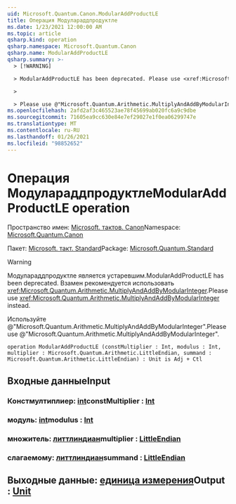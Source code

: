 ```yaml
---
uid: Microsoft.Quantum.Canon.ModularAddProductLE
title: Операция Модулараддпродуктле
ms.date: 1/23/2021 12:00:00 AM
ms.topic: article
qsharp.kind: operation
qsharp.namespace: Microsoft.Quantum.Canon
qsharp.name: ModularAddProductLE
qsharp.summary: >-
  > [!WARNING]

  > ModularAddProductLE has been deprecated. Please use <xref:Microsoft.Quantum.Arithmetic.MultiplyAndAddByModularInteger> instead.

  >

  > Please use @"Microsoft.Quantum.Arithmetic.MultiplyAndAddByModularInteger".
ms.openlocfilehash: 2afd2af3c465523ae78f45699ab020fc6a9c9dbe
ms.sourcegitcommit: 71605ea9cc630e84e7ef29027e1f0ea06299747e
ms.translationtype: MT
ms.contentlocale: ru-RU
ms.lasthandoff: 01/26/2021
ms.locfileid: "98852652"
---
```

# <a name="modularaddproductle-operation"></a><span data-ttu-id="ecd9f-102">Операция Модулараддпродуктле</span><span class="sxs-lookup"><span data-stu-id="ecd9f-102">ModularAddProductLE operation</span></span>

<span data-ttu-id="ecd9f-103">Пространство имен: [Microsoft. тактов. Canon](xref:Microsoft.Quantum.Canon)</span><span class="sxs-lookup"><span data-stu-id="ecd9f-103">Namespace: [Microsoft.Quantum.Canon](xref:Microsoft.Quantum.Canon)</span></span>

<span data-ttu-id="ecd9f-104">Пакет: [Microsoft. такт. Standard](https://nuget.org/packages/Microsoft.Quantum.Standard)</span><span class="sxs-lookup"><span data-stu-id="ecd9f-104">Package: [Microsoft.Quantum.Standard](https://nuget.org/packages/Microsoft.Quantum.Standard)</span></span>


> [!WARNING]
> <span data-ttu-id="ecd9f-105">Модулараддпродуктле является устаревшим.</span><span class="sxs-lookup"><span data-stu-id="ecd9f-105">ModularAddProductLE has been deprecated.</span></span> <span data-ttu-id="ecd9f-106">Взамен рекомендуется использовать <xref:Microsoft.Quantum.Arithmetic.MultiplyAndAddByModularInteger>.</span><span class="sxs-lookup"><span data-stu-id="ecd9f-106">Please use <xref:Microsoft.Quantum.Arithmetic.MultiplyAndAddByModularInteger> instead.</span></span>
>
> <span data-ttu-id="ecd9f-107">Используйте @"Microsoft.Quantum.Arithmetic.MultiplyAndAddByModularInteger".</span><span class="sxs-lookup"><span data-stu-id="ecd9f-107">Please use @"Microsoft.Quantum.Arithmetic.MultiplyAndAddByModularInteger".</span></span>



```qsharp
operation ModularAddProductLE (constMultiplier : Int, modulus : Int, multiplier : Microsoft.Quantum.Arithmetic.LittleEndian, summand : Microsoft.Quantum.Arithmetic.LittleEndian) : Unit is Adj + Ctl
```


## <a name="input"></a><span data-ttu-id="ecd9f-108">Входные данные</span><span class="sxs-lookup"><span data-stu-id="ecd9f-108">Input</span></span>

### <a name="constmultiplier--int"></a><span data-ttu-id="ecd9f-109">Констмултиплиер: [int](xref:microsoft.quantum.lang-ref.int)</span><span class="sxs-lookup"><span data-stu-id="ecd9f-109">constMultiplier : [Int](xref:microsoft.quantum.lang-ref.int)</span></span>




### <a name="modulus--int"></a><span data-ttu-id="ecd9f-110">модуль: [int](xref:microsoft.quantum.lang-ref.int)</span><span class="sxs-lookup"><span data-stu-id="ecd9f-110">modulus : [Int](xref:microsoft.quantum.lang-ref.int)</span></span>




### <a name="multiplier--littleendian"></a><span data-ttu-id="ecd9f-111">множитель: [литтлиндиан](xref:Microsoft.Quantum.Arithmetic.LittleEndian)</span><span class="sxs-lookup"><span data-stu-id="ecd9f-111">multiplier : [LittleEndian](xref:Microsoft.Quantum.Arithmetic.LittleEndian)</span></span>




### <a name="summand--littleendian"></a><span data-ttu-id="ecd9f-112">слагаемому: [литтлиндиан](xref:Microsoft.Quantum.Arithmetic.LittleEndian)</span><span class="sxs-lookup"><span data-stu-id="ecd9f-112">summand : [LittleEndian](xref:Microsoft.Quantum.Arithmetic.LittleEndian)</span></span>





## <a name="output--unit"></a><span data-ttu-id="ecd9f-113">Выходные данные: [единица измерения](xref:microsoft.quantum.lang-ref.unit)</span><span class="sxs-lookup"><span data-stu-id="ecd9f-113">Output : [Unit](xref:microsoft.quantum.lang-ref.unit)</span></span>

